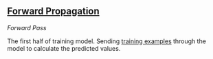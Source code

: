 ## [Forward Propagation](#forward-propagation)
*Forward Pass*

The first half of training model. Sending [training examples](#training-examples) through the model to calculate the predicted values.
